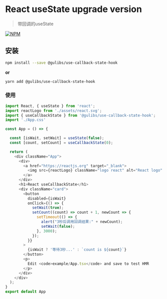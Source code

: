 # React useState upgrade version
> 带回调的useState

[![NPM](https://img.shields.io/npm/v/@gulibs/use-callback-state-hook.svg)](https://www.npmjs.com/package/use-callback-state-hook)

## 安装

```bash
npm install --save @gulibs/use-callback-state-hook
```

**or**

```bash
yarn add @gulibs/use-callback-state-hook
```
### 使用

```javascript
import React, { useState } from 'react';
import reactLogo from './assets/react.svg';
import { useCallbackState } from '@gulibs/use-callback-state-hook';
import './App.css'

const App = () => {

  const [isWait, setWait] = useState(false);
  const [count, setCount] = useCallbackState(0);

  return (
    <div className="App">
      <div>
        <a href="https://reactjs.org" target="_blank">
          <img src={reactLogo} className="logo react" alt="React logo" />
        </a>
      </div>
      <h1>React useCallbackState</h1>
      <div className="card">
        <button
          disabled={isWait}
          onClick={() => {
            setWait(true);
            setCount((count) => count + 1, newCount => {
              setTimeout(() => {
                alert("3秒后调用回调结果:" + newCount);
                setWait(false);
              }, 3000);
            });
          }}
        >
          {isWait ? '等待3秒...' : `count is ${count}`}
        </button>
        <p>
          Edit <code>example/App.tsx</code> and save to test HMR
        </p>
      </div>
    </div>
  );
}
export default App
```
